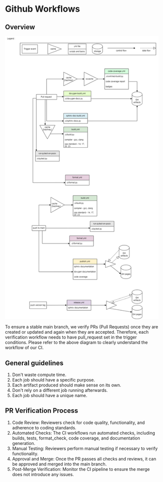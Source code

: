 # Github Workflows

## Overview

![gh_actions.drawio.png](gh_actions.drawio.png)

To ensure a stable main branch, we verify PRs (Pull Requests) once they are created or updated and again when they are accepted. Therefore, each verification workflow needs to have pull_request set in the trigger conditions. Please refer to the above diagram to clearly understand the workflow of our CI.

## General guidelines

1. Don't waste compute time.
2. Each job should have a specific purpose.
3. Each artifact produced should make sense on its own.
4. Don't rely on a different job running afterwards.
5. Each job should have a unique name.


## PR Verification Process

1. Code Review: Reviewers check for code quality, functionality, and adherence to coding standards.
2. Automated Checks: The CI workflows run automated checks, including builds, tests, format_check, code coverage, and documentation generation.
3. Manual Testing: Reviewers perform manual testing if necessary to verify functionality.
4. Approval and Merge: Once the PR passes all checks and reviews, it can be approved and merged into the main branch.
5. Post-Merge Verification: Monitor the CI pipeline to ensure the merge does not introduce any issues.